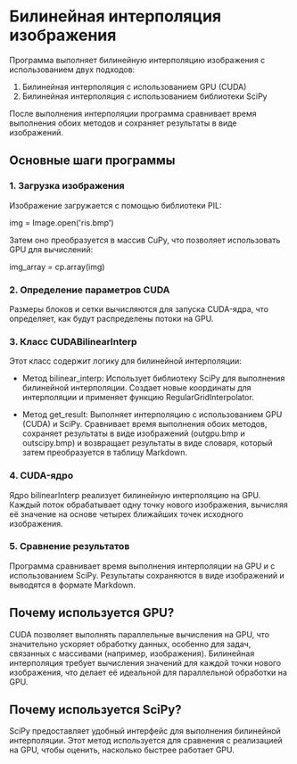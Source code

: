 # Билинейная интерполяция изображения

Программа выполняет билинейную интерполяцию изображения с использованием двух подходов:

1. Билинейная интерполяция с использованием GPU (CUDA)
2. Билинейная интерполяция с использованием библиотеки SciPy

После выполнения интерполяции программа сравнивает время выполнения обоих методов и сохраняет результаты в виде изображений.

## Основные шаги программы

### 1. Загрузка изображения

Изображение загружается с помощью библиотеки PIL:

img = Image.open('ris.bmp')


Затем оно преобразуется в массив CuPy, что позволяет использовать GPU для вычислений:

img_array = cp.array(img)


### 2. Определение параметров CUDA

Размеры блоков и сетки вычисляются для запуска CUDA-ядра, что определяет, как будут распределены потоки на GPU.

### 3. Класс CUDABilinearInterp

Этот класс содержит логику для билинейной интерполяции:

- Метод bilinear_interp: 
  Использует библиотеку SciPy для выполнения билинейной интерполяции. Создает новые координаты для интерполяции и применяет функцию RegularGridInterpolator.

- Метод get_result: 
  Выполняет интерполяцию с использованием GPU (CUDA) и SciPy. Сравнивает время выполнения обоих методов, сохраняет результаты в виде изображений (outgpu.bmp и outscipy.bmp) и возвращает результаты в виде словаря, который затем преобразуется в таблицу Markdown.

### 4. CUDA-ядро

Ядро bilinearInterp реализует билинейную интерполяцию на GPU. Каждый поток обрабатывает одну точку нового изображения, вычисляя её значение на основе четырех ближайших точек исходного изображения.

### 5. Сравнение результатов

Программа сравнивает время выполнения интерполяции на GPU и с использованием SciPy. Результаты сохраняются в виде изображений и выводятся в формате Markdown.

## Почему используется GPU?

CUDA позволяет выполнять параллельные вычисления на GPU, что значительно ускоряет обработку данных, особенно для задач, связанных с массивами (например, изображения). Билинейная интерполяция требует вычисления значений для каждой точки нового изображения, что делает её идеальной для параллельной обработки на GPU.

## Почему используется SciPy?

SciPy предоставляет удобный интерфейс для выполнения билинейной интерполяции. Этот метод используется для сравнения с реализацией на GPU, чтобы оценить, насколько быстрее работает GPU.
